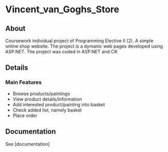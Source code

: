 # Vincent_van_Goghs_Store
## About
Coursework individual project of Programming Elective II (2). A simple online shop website. The project is a dymanic web pages developed using ASP.NET. The project was coded in ASP.NET and C#.

## Details
### Main Features
- Browse products/paintings
- View product details/information
- Add interested product/painting into basket
- Check added list, namely basket
- Place order

## Documentation
See [documentation]
